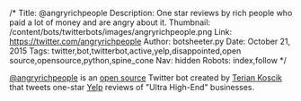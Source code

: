 /*
Title: @angryrichpeople
Description: One star reviews by rich people who paid a lot of money and are angry about it. 
Thumbnail: /content/bots/twitterbots/images/angryrichpeople.png
Link: https://twitter.com/angryrichpeople
Author: botsheeter.py
Date: October 21, 2015
Tags: twitter,bot,twitterbot,active,yelp,disappointed,open source,opensource,python,spine_cone
Nav: hidden
Robots: index,follow
*/

[@angryrichpeople](https://twitter.com/angryrichpeople) is an [open source](https://github.com/tpinecone/angry_rich_people) Twitter bot created by [Terian Koscik](https://twitter.com/spine_cone) that tweets one-star [Yelp](http://www.yelp.com/) reviews of "Ultra High-End" businesses.
